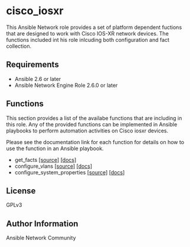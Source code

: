 # cisco_iosxr

This Ansible Network role provides a set of platform dependent fuctions that
are designed to work with Cisco IOS-XR network devices.  The functions included
int his role inlcuding both configuration and fact collection.

## Requirements

* Ansible 2.6 or later
* Ansible Network Engine Role 2.6.0 or later

## Functions

This section provides a list of the availabe functions that are including
in this role.  Any of the provided functions can be implemented in Ansible
playbooks to perform automation activities on Cisco iosxr devices.

Please see the documentation link for each function for details on how to use
the function in an Ansible playbook.

* get_facts [[source]](https://github.com/ansible-network/cisco_iosxr/blob/devel/tasks/get_facts.yaml) [[docs]](https://github.com/ansible-network/cisco_iosxr/blob/devel/docs/get_facts.md)
* configure_vlans [[source]](https://github.com/ansible-network/cisco_iosxr/blob/devel/tasks/configure_vlans.yaml) [[docs]](https://github.com/ansible-network/cisco_iosxr/blob/devel/docs/configure_vlans.md)
* configure_system_properties [[source]](https://github.com/ansible-network/cisco_iosxr/blob/devel/tasks/configure_system_properties.yaml) [[docs]](https://github.com/ansible-network/cisco_iosxr/blob/devel/docs/configure_system_properties.md)

## License

GPLv3

## Author Information

Ansible Network Community
